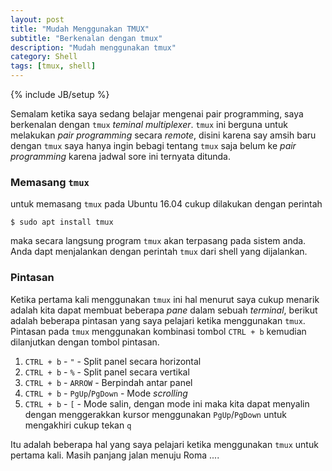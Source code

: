 ```yaml
---
layout: post
title: "Mudah Menggunakan TMUX"
subtitle: "Berkenalan dengan tmux"
description: "Mudah menggunakan tmux"
category: Shell
tags: [tmux, shell]
---
```

{% include JB/setup %}

Semalam ketika saya sedang belajar mengenai pair programming, saya berkenalan dengan `tmux` _teminal multiplexer_. `tmux` ini berguna untuk melakukan _pair programming_ secara _remote_, disini karena say amsih baru dengan `tmux` saya hanya ingin bebagi tentang `tmux` saja belum ke _pair programming_ karena jadwal sore ini ternyata ditunda.

<!--more-->
### Memasang `tmux`
untuk memasang `tmux` pada Ubuntu 16.04 cukup dilakukan dengan perintah

    $ sudo apt install tmux

maka secara langsung program `tmux` akan terpasang pada sistem anda. Anda dapt menjalankan dengan perintah `tmux` dari shell yang dijalankan.

### Pintasan
Ketika pertama kali menggunakan `tmux` ini hal menurut saya cukup menarik adalah kita dapat membuat beberapa _pane_ dalam sebuah _terminal_, berikut adalah beberapa pintasan yang saya pelajari ketika menggunakan `tmux`. Pintasan pada `tmux` menggunakan kombinasi tombol `CTRL + b` kemudian dilanjutkan dengan tombol pintasan.

1. `CTRL + b` - `"` - Split panel secara horizontal
2. `CTRL + b` - `%` - Split panel secara vertikal
3. `CTRL + b` - `ARROW` - Berpindah antar panel
4. `CTRL + b` - `PgUp`/`PgDown` - Mode _scrolling_
5. `CTRL + b` - `[` - Mode salin, dengan mode ini maka kita dapat menyalin dengan menggerakkan kursor menggunakan `PgUp`/`PgDown` untuk mengakhiri cukup tekan `q`

Itu adalah beberapa hal yang saya pelajari ketika menggunakan `tmux` untuk pertama kali. Masih panjang jalan menuju Roma ....